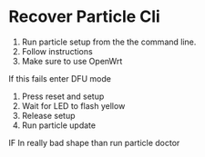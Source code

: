 # Recover Particle Cli

1.  Run particle setup from the the command line.
2.  Follow instructions
3.  Make sure to use OpenWrt

If this fails enter DFU mode

1.  Press reset and setup
2.  Wait for LED to flash yellow
3.  Release setup
4.  Run particle update

IF In really bad shape than run particle doctor
